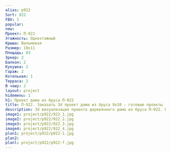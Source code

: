 ```yaml
---
alias: p922
Sort: 922
FBX: 1
popular: 
new: 
Проект: П-922
Этажность: Одноэтажный
Крыша: Вальмовая
Размер: 10х11
Площадь: 83
Эркер: 2
Балкон: 2
Кукушка: 2
Гараж: 2
Котельная: 1
Терраса: 2
В чашу: 2
layout: project
hidemenu: 1
h1: Проект дома из бруса П-922
title: П-922. Заказать 3d проект дома из бруса 9х10 - готовые проекты
description: 3d визуализация проекта деревянного дома из бруса П-922. Площадь 83 м2, размер 9х10. Вы можете внести любые изменения в проект.
image1: project/p922/922_1.jpg
image2: project/p922/922_2.jpg
image3: project/p922/922_3.jpg
image4: project/p922/922_4.jpg
plan1: project/p922/p922-1.jpg
plan2: 
planl: project/p922/p922-f.jpg
---
```

